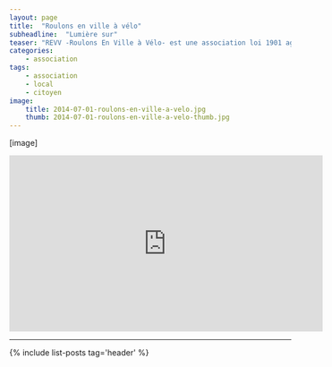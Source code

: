 ```yaml
---
layout: page
title:  "Roulons en ville à vélo"
subheadline:  "Lumière sur"
teaser: "REVV -Roulons En Ville à Vélo- est une association loi 1901 agréée protection de l’environnement, créée en 1989 dans le but de promouvoir et défendre l’usage du vélo comme moyen de déplacement dans l’agglomération de Valence."
categories:
    - association
tags:
    - association
    - local
    - citoyen
image:
    title: 2014-07-01-roulons-en-ville-a-velo.jpg
    thumb: 2014-07-01-roulons-en-ville-a-velo-thumb.jpg
---
```


[image]

<iframe width="560" height="315" src="https://www.youtube.com/embed/q6tVjBOfUZU" frameborder="0" allowfullscreen></iframe>

----------

{% include list-posts tag='header' %}

